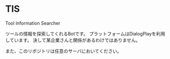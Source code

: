 # TIS

Tool Information Searcher

ツールの情報を探索してくれるBotです。
プラットフォームはDialogPlayを利用しています。
決して某企業さんと関係があるわけではありません。

また、このリポジトリは任意のサーバにおいてください。

